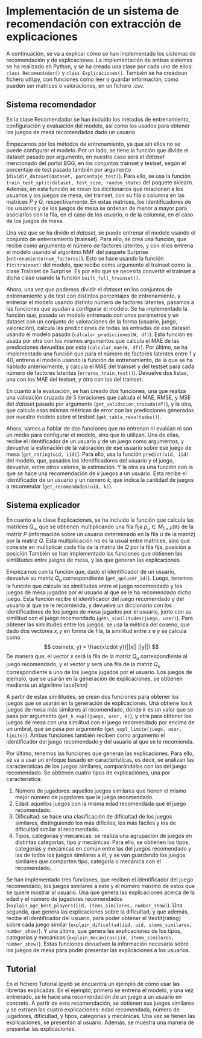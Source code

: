 # Implementación de un sistema de recomendación con extracción de explicaciones
A continuación, se va a explicar cómo se han implementado los sistemas de recomendación y de explicaciones. La implementación de ambos sistemas se ha realizado en Python, y se ha creado una clase por cada uno de ellos: `class Recomendador()` y `class Explicaciones()`. También se ha creadoun fichero util.py, con funciones como leer o guardar información, como pueden ser matrices o valoraciones, en un fichero .csv.

## Sistema recomendador
En la clase Recomendador se han incluido los métodos de entrenamiento, configuración y evaluación del modelo, así como los usados para obtener los juegos de mesa recomendados dado un usuario. 

Empezamos por los métodos de entrenamiento, ya que sin ellos no se puede configurar el modelo. Por un lado, se tiene la función que divide el dataset pasado por argumento, en nuestro caso será el *dataset* mencionado del portal BGG, en los conjuntos trainset y testset, según el porcentaje de test pasado también por argumento (`dividir_dataset(dataset, porcentaje_test)`). Para ello, se usa la función `train_test_split(dataset, test_size, random_state)` del paquete sklearn. Además, en esta función se crean los diccionarios que relacionan a los usuarios y los juegos de mesa, del trainset, con su fila o columna en las matrices $P$ y $Q$, respectivamente. En estas matrices, los identificadores de los usuarios y de los juegos de mesa se ordenan de menor a mayor para asociarlos con la fila, en el caso de los usuario, o de la columna, en el caso de los juegos de mesa.

Una vez que se ha divido el *dataset*, se puede entrenar el modelo usando el conjunto de entrenamiento (trainset). Para ello, se crea una función, que recibe como argumento el número de factores latentes, y con ellos entrena el modelo usando el algoritmo NMF del paquete Surprise (`entrenamiento(num_factores)`). Esto se hace usando la función `fit(trainset)` del modelo, que recibe como argumento el trainset como la clase Trainset de Surprise. Es por ello que se necesita convertir el trainset a dicha clase usando la función `built_full_trainset()`.

Ahora, una vez que podemos dividir el *dataset* en los conjuntos de entrenamiento y de test con distintos porcentajes de entrenamiento, y entrenar el modelo usando distinto número de factores latentes, pasamos a las funciones que ayudan a configurar el modelo. Se ha implementado la función que, pasado un modelo entrenado con unos parámetros y un dataset con un conjunto de valoraciones de la forma (usuario, juego, valoración), calcula las predicciones de todas las entradas de ese dataset usando el modelo pasado (`calcular_predicciones(W, df)`). Esta función es usada por otra con los mismos argumentos que calcula el MAE de las predicciones devueltas por esta (`calcular_mae(W, df)`). Por último, se ha implementado una función que para el número de factores latentes entre 1 y 40, entrena el modelo usando la función de entrenamiento, de la que se ha hablado anteriormente, y calcula el MAE del trainset y del testset para cada número de factores latentes (`errores_train_test()`). Devuelve dos listas, una con los MAE del testset, y otra con los del trainset. 

En cuanto a la evaluación, se han creado dos funciones, una que realiza una validación cruzada de 5 iteraciones que calcula el MAE, RMSE, y MSE del *dataset* pasado por argumento (`get_validacion_cruzada(df)`), y la otra, que calcula esas mismas métricas de error con las predicciones generadas por nuestro modelo sobre el testset (`get_tabla_resultados()`).

Ahora, vamos a hablar de dos funciones que no entrenan ni evalúan ni son un medio para configurar el modelo, sino que lo utilizan. Una de ellas, recibe el identificador de un usuario y de un juego como argumentos, y devuelve la estimación de la valoración de ese usuario sobre ese juego de mesa (`get_rating(uid, iid)`). Para ello, usa la función `predict(uid, iid)` del modelo, que, pasados los identificadores del usuario y el juego, devuelve, entre otros valores, la estimación. Y la otra es una función con la que se hace una recomendación de $k$ juegos a un usuario. Esta recibe el identificador de un usuario y un número $k$, que indica la cantidad de juegos a recomendar (`get_recomendados(uid, k)`). 

## Sistema explicador
En cuanto a la clase Explicaciones, se ha incluido la función que calcula las matrices $Q_u$, que se obtienen multiplicando una fila fija $p_u \in M_{1\times F}(\mathbb{R})$ de la matriz $P$ (información sobre un usuario determinado en la fila $u$ de la matriz) por la matriz $Q$. Esta multiplicación no es la usual entre matrices, sino que consiste en multiplicar cada fila de la matriz de $Q$ por la fila fija, posición a posición También se han implementado las funciones que obtienen las similitudes entre juegos de mesa, y las que generan las explicaciones.

Empezamos con la función que, dado el identificador de un usuario, devuelve su matriz $Q_u$ correspondiente (`get_qu(user_id)`). Luego, tenemos la función que calcula las similitudes entre el juego recomendado y los juegos de mesa jugados por el usuario al que se le ha recomendado dicho juego. Esta función recibe el identificador del juego recomendado y del usuario al que se le recomienda, y devuelve un diccionario con los identificadores de los juegos de mesa jugados por el usuario, junto con su similitud con el juego recomendado (`get\_similitudes(juego, user)`). Para obtener las similitudes entre los juegos, se usa la métrica del coseno, que dado dos vectores $x, y$ en forma de fila, la similitud entre $x$ e $y$ se calcula como
$$
    cosine(x, y) = \frac{x\cdot y}{||x|| ||y||}
$$
De manera que, el vector $x$ será la fila de la matriz $Q_u$ correspondiente al juego recomendado, y el vector $y$ será una fila de la matriz $Q_u$ correspondiente a uno de los juegos jugados por el usuario. Los juegos de ejemplo, que se usarán en la generación de explicaciones, se obtienen mediante un algoritmo \acs{knn}

A partir de estas similitudes, se crean dos funciones para obtener los juegos que se usarán en la generación de explicaciones. Una obtiene los $k$ juegos de mesa más similares al recomendado, donde $k$ es un valor que se pasa por argumento (`get_k_expl(juego, user, k)`), y otra para obtener los juegos de mesa con una similitud con el juego recomendado por encima de un umbral, que se pasa por argumento (`get_expl_limite(juego, user, limite)`). Ambas funciones también reciben como argumento el identificador del juego recomendado y del usuario al que se le recomienda.

Por último, tenemos las funciones que generan las explicaciones. Para ello, se va a usar un enfoque basado en características, es decir, se analizan las características de los juegos similares, comparándolas con las del juego recomendado. Se obtienen cuatro tipos de explicaciones, una por característica:
1. Número de jugadores: aquellos juegos similares que tienen el mismo mejor número de jugadores que le juego recomendado.
2. Edad: aquellos juegos con la misma edad recomendada que el juego recomendado.
3. Dificultad: se hace una clasificación de dificultad de los juegos similares, distinguiendo los más difíciles, los más fáciles y los de dificultad similar al recomendado.
4. Tipos, categorías y mecánicas: se realiza una agrupación de juegos en distintas categorías, tipo y mecánicas.  Para ello, se obtienen los tipos, categorías y mecánicas en común entre las del juegos recomendado y las de todos los juegos similares a él, y se van guardando los juegos similares que comparten tipo, categoría o mecánica con el recomendado.

Se han implementado tres funciones, que reciben el identificador del juego recomendado, los juegos similares a este y el número máximo de estos que se quiere mostrar al usuario. Una que genera las explicaciones acerca de la edad y el número de jugadores recomendados (`explain_age_best_players(iid, items_similares, number_show)`). Una segunda, que genera las explicaciones sobre la dificultad, y que además, recibe el identificador del usuario, para poder obtener el \textit{rating} sobre cada juego similar (`explain_dificultad(iid, uid, items_similares, number_show)`). Y una última, que genera las explicaciones de los tipos, categorías y mecánicas (`explain_mecanicas(iid, items_similares, number_show)`). Estas funciones devuelven la información necesaria sobre los juegos de mesa para poder presentar las explicaciones a los usuarios.

## Tutorial
En el fichero Tutorial.ipynb se encuentra un ejemplo de cómo usar las librerías explicadas. En el ejemplo, primero se entrena el modelo, y una vez entrenado, se le hace una recomendación de un juego a un usuario en concreto. A partir de esta recomendación, se obtienen sus juegos similares y se extraen las cuatro explicaciones: edad recomendada, número de jugadores, dificultad, y tipos, categorías y mecánicas. Una vez se tienen las explicaciones, se presentan al usuario. Además, se muestra una manera de presentar las explicaciones.
